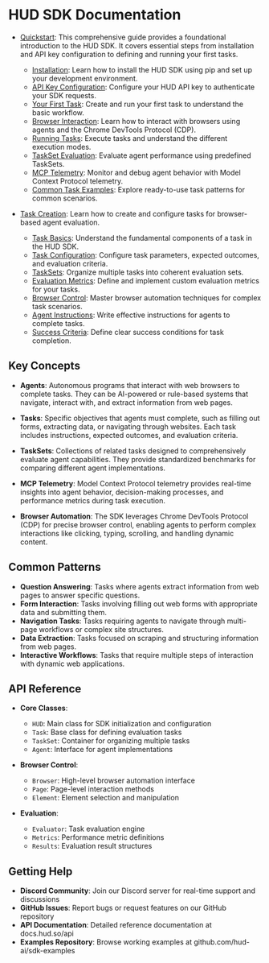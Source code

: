 # HUD SDK Documentation

- [Quickstart](quickstart.md): This comprehensive guide provides a foundational introduction to the HUD SDK. It covers essential steps from installation and API key configuration to defining and running your first tasks.
  - [Installation](quickstart.md#installation): Learn how to install the HUD SDK using pip and set up your development environment.
  - [API Key Configuration](quickstart.md#api-key-configuration): Configure your HUD API key to authenticate your SDK requests.
  - [Your First Task](quickstart.md#defining-your-first-task): Create and run your first task to understand the basic workflow.
  - [Browser Interaction](quickstart.md#browser-interaction-with-agents): Learn how to interact with browsers using agents and the Chrome DevTools Protocol (CDP).
  - [Running Tasks](quickstart.md#running-tasks): Execute tasks and understand the different execution modes.
  - [TaskSet Evaluation](quickstart.md#evaluating-agents-with-tasksets): Evaluate agent performance using predefined TaskSets.
  - [MCP Telemetry](quickstart.md#exploring-mcp-telemetry): Monitor and debug agent behavior with Model Context Protocol telemetry.
  - [Common Task Examples](quickstart.md#common-tasks): Explore ready-to-use task patterns for common scenarios.

- [Task Creation](task-creation.md): Learn how to create and configure tasks for browser-based agent evaluation.
  - [Task Basics](task-creation.md#tasks): Understand the fundamental components of a task in the HUD SDK.
  - [Task Configuration](task-creation.md#task-configuration): Configure task parameters, expected outcomes, and evaluation criteria.
  - [TaskSets](task-creation.md#tasksets): Organize multiple tasks into coherent evaluation sets.
  - [Evaluation Metrics](task-creation.md#evaluation-metrics): Define and implement custom evaluation metrics for your tasks.
  - [Browser Control](task-creation.md#browser-control): Master browser automation techniques for complex task scenarios.
  - [Agent Instructions](task-creation.md#agent-instructions): Write effective instructions for agents to complete tasks.
  - [Success Criteria](task-creation.md#success-criteria): Define clear success conditions for task completion.

## Key Concepts

- **Agents**: Autonomous programs that interact with web browsers to complete tasks. They can be AI-powered or rule-based systems that navigate, interact with, and extract information from web pages.

- **Tasks**: Specific objectives that agents must complete, such as filling out forms, extracting data, or navigating through websites. Each task includes instructions, expected outcomes, and evaluation criteria.

- **TaskSets**: Collections of related tasks designed to comprehensively evaluate agent capabilities. They provide standardized benchmarks for comparing different agent implementations.

- **MCP Telemetry**: Model Context Protocol telemetry provides real-time insights into agent behavior, decision-making processes, and performance metrics during task execution.

- **Browser Automation**: The SDK leverages Chrome DevTools Protocol (CDP) for precise browser control, enabling agents to perform complex interactions like clicking, typing, scrolling, and handling dynamic content.

## Common Patterns

- **Question Answering**: Tasks where agents extract information from web pages to answer specific questions.
- **Form Interaction**: Tasks involving filling out web forms with appropriate data and submitting them.
- **Navigation Tasks**: Tasks requiring agents to navigate through multi-page workflows or complex site structures.
- **Data Extraction**: Tasks focused on scraping and structuring information from web pages.
- **Interactive Workflows**: Tasks that require multiple steps of interaction with dynamic web applications.

## API Reference

- **Core Classes**:
  - `HUD`: Main class for SDK initialization and configuration
  - `Task`: Base class for defining evaluation tasks
  - `TaskSet`: Container for organizing multiple tasks
  - `Agent`: Interface for agent implementations
  
- **Browser Control**:
  - `Browser`: High-level browser automation interface
  - `Page`: Page-level interaction methods
  - `Element`: Element selection and manipulation

- **Evaluation**:
  - `Evaluator`: Task evaluation engine
  - `Metrics`: Performance metric definitions
  - `Results`: Evaluation result structures

## Getting Help

- **Discord Community**: Join our Discord server for real-time support and discussions
- **GitHub Issues**: Report bugs or request features on our GitHub repository
- **API Documentation**: Detailed reference documentation at docs.hud.so/api
- **Examples Repository**: Browse working examples at github.com/hud-ai/sdk-examples